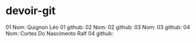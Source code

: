 # devoir-git

01 Nom: Quignon Léo
01 github:
02 Nom:
02 github:
03 Nom:
03 github:
04 Nom: Cortes Do Nascimento Ralf 
04 github:

